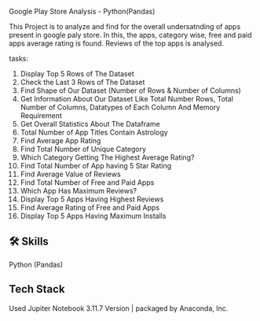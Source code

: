 
Google Play Store Analysis - Python(Pandas)


This Project is to analyze and find for the overall undersatnding of apps present in google paly store. In this, the apps, category wise, free and paid apps average rating is found. Reviews of the top apps is analysed.

tasks: 

1. Display Top 5 Rows of The Dataset
2. Check the Last 3 Rows of The Dataset
3. Find Shape of Our Dataset (Number of Rows & Number of Columns)
4. Get Information About Our Dataset Like Total Number Rows, Total Number of Columns, Datatypes of Each Column And Memory Requirement
5. Get Overall Statistics About The Dataframe
6. Total Number of App Titles Contain Astrology
7. Find Average App Rating
8.  Find Total Number of Unique Category
9. Which Category Getting The Highest Average Rating?
10. Find Total Number of App having 5 Star Rating
11. Find Average Value of Reviews
12. Find Total Number of Free and Paid Apps
13.  Which App Has Maximum Reviews?
14. Display Top 5 Apps Having Highest Reviews
15. Find Average Rating of Free and Paid Apps
16. Display Top  5 Apps Having Maximum Installs





## 🛠 Skills
Python (Pandas)


## Tech Stack

Used Jupiter Notebook 3.11.7 Version | packaged by Anaconda, Inc.

